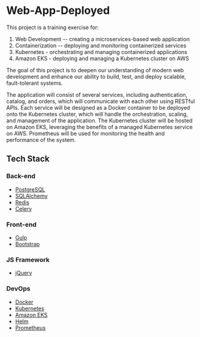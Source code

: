 # Web-App-Deployed
This project is a training exercise for:

1. Web Development -- creating a microservices-based web application 
2. Containerization -- deploying and monitoring containerized services
3. Kubernetes - orchestrating and managing containerized applications
4. Amazon EKS - deploying and managing a Kubernetes cluster on AWS

The goal of this project is to deepen our understanding of modern web development and enhance our ability to build, test, and deploy scalable, fault-tolerant systems. 

The application will consist of several services, including authentication, catalog, and orders, which will communicate with each other using RESTful APIs. Each service will be designed as a Docker container to be deployed onto the Kubernetes cluster, which will handle the orchestration, scaling, and management of the application. The Kubernetes cluster will be hosted on Amazon EKS, leveraging the benefits of a managed Kubernetes service on AWS. Prometheus will be used for monitoring the health and performance of the system.

## Tech Stack

### Back-end
- [PostgreSQL](https://www.postgresql.org/)
- [SQLAlchemy](https://github.com/sqlalchemy/sqlalchemy)
- [Redis](https://redis.io/)
- [Celery](https://github.com/celery/celery)

### Front-end
- [Gulp](https://gulpjs.com/)
- [Bootstrap](https://getbootstrap.com/)

### JS Framework
- [jQuery](https://jquery.com/)

### DevOps
- [Docker](https://www.docker.com/) 
- [Kubernetes](https://kubernetes.io/)
- [Amazon EKS](https://aws.amazon.com/eks/)
- [Helm](https://helm.sh/)
- [Prometheus](https://prometheus.io/)
